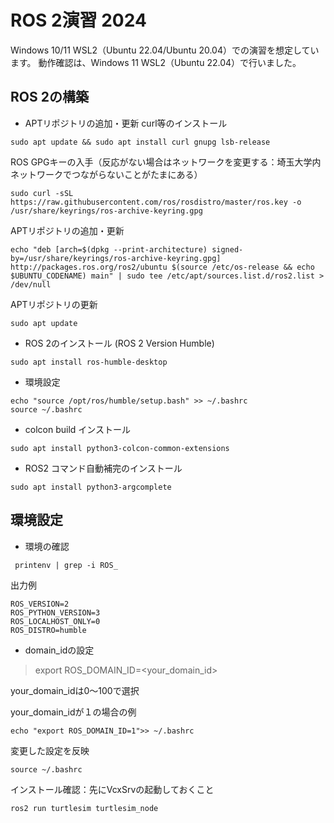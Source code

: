 # ROS 2演習 2024

Windows 10/11 WSL2（Ubuntu 22.04/Ubuntu 20.04）での演習を想定しています。
動作確認は、Windows 11 WSL2（Ubuntu 22.04）で行いました。

## ROS 2の構築

- APTリポジトリの追加・更新
curl等のインストール
```shell
sudo apt update && sudo apt install curl gnupg lsb-release
```
ROS GPGキーの入手（反応がない場合はネットワークを変更する：埼玉大学内ネットワークでつながらないことがたまにある）
```shell
sudo curl -sSL https://raw.githubusercontent.com/ros/rosdistro/master/ros.key -o /usr/share/keyrings/ros-archive-keyring.gpg
```

APTリポジトリの追加・更新
```shell
echo "deb [arch=$(dpkg --print-architecture) signed-by=/usr/share/keyrings/ros-archive-keyring.gpg] http://packages.ros.org/ros2/ubuntu $(source /etc/os-release && echo $UBUNTU_CODENAME) main" | sudo tee /etc/apt/sources.list.d/ros2.list > /dev/null

```

APTリポジトリの更新
```shell
sudo apt update
```

- ROS 2のインストール (ROS 2 Version Humble)

```shell
sudo apt install ros-humble-desktop
```

- 環境設定
```shell
echo "source /opt/ros/humble/setup.bash" >> ~/.bashrc
source ~/.bashrc
```

- colcon build インストール
```shell
sudo apt install python3-colcon-common-extensions
```

- ROS2 コマンド自動補完のインストール
```shell
sudo apt install python3-argcomplete
```

## 環境設定
<!-- 
- colconの設定
```shell
echo "source /usr/share/colcon_cd/function/colcon_cd.sh" >> ~/.bashrc
echo "export _colcon_cd_root=~/ros2_install" >> ~/.bashrc
```
-->
- 環境の確認
```shell
 printenv | grep -i ROS_
```

出力例
```
ROS_VERSION=2  
ROS_PYTHON_VERSION=3 
ROS_LOCALHOST_ONLY=0 
ROS_DISTRO=humble
```

- domain_idの設定

> export ROS_DOMAIN_ID=<your_domain_id>

your_domain_idは0～100で選択

your_domain_idが１の場合の例
```
echo "export ROS_DOMAIN_ID=1">> ~/.bashrc
```

変更した設定を反映
```shell
source ~/.bashrc
```

インストール確認：先にVcxSrvの起動しておくこと
```shell
ros2 run turtlesim turtlesim_node
```
